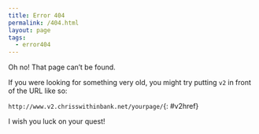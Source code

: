 ```yaml
---
title: Error 404
permalink: /404.html
layout: page
tags:
  - error404
---
```

Oh no! That page can’t be found.

If you were looking for something very old, you might try putting `v2` in front of the URL like so:

`http://www.v2.chrisswithinbank.net/yourpage/`{: #v2href}

I wish you luck on your quest!

<script type="text/javascript">
  function updateHREF () {
    var path = window.location.pathname;
    var target = document.getElementById('v2href');
    target.innerText = 'http://www.v2.chrisswithinbank.net' + path;
  }
  updateHREF();
</script>
